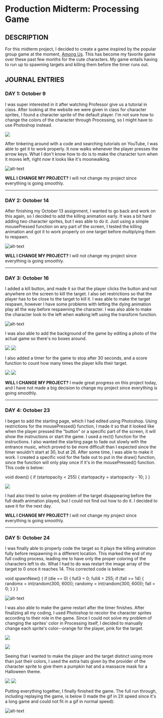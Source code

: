 # Production Midterm: Processing Game

## DESCRIPTION
For this midterm project, I decided to create a game inspired by the popular group game at the moment, [Among Us](http://www.innersloth.com/gameAmongUs.php). This has become my favorite game over these past few months for the cute characters. My game entails having to run up to spawning targets and killing them before the timer runs out.

## JOURNAL ENTRIES

### DAY 1: October 9
I was super interested in it after watching Professor give us a tutorial in class. After looking at the website we were given in class for character sprites, I found a character sprite of the default player. I'm not sure how to change the colors of the character through Processing, so I might have to use Photoshop instead.

![](images/charactersprite.png)

After tinkering around with a code and searching tutorials on YouTube, I was able to get it to work properly. It now walks whenever the player presses the arrow keys. What I don't know how to do is to make the character turn when it moves left, right now it looks like it's moonwalking.

![alt-text](images/walk.gif)

**WILL I CHANGE MY PROJECT?** I will not change my project since everything is going smoothly.

--------------------

### DAY 2: October 14
After finishing my October 13 assignment, I wanted to go back and work on this again, so I decided to add the killing animation early. It was a bit hard adding two character sprites, but I was able to do it. Just using a simple mousePressed function on any part of the screen, I tested the killing animation and got it to work properly on one target before multiplying them to respawn.

![alt-text](images/simplekill.gif)

**WILL I CHANGE MY PROJECT?** I will not change my project since everything is going smoothly.

--------------------

### DAY 3: October 16
I added a kill button, and made it so that the player clicks the button and not anywhere on the screen to kill the target. I also set restrictions so that the player has to be close to the target to kill it. I was able to make the target respawn, however I have some problems with letting the dying animation play all the way before respawning the character. I was also able to make the character look to the left when walking left using the transform function.

![alt-text](images/kill.gif)

I was also able to add the background of the game by editing a photo of the actual game so there's no boxes around. 

![](images/b.png)
![](images/bg.png)

I also added a timer for the game to stop after 30 seconds, and a score function to count how many times the player kills their target.

![](images/timer.png)
![](images/score.png)

**WILL I CHANGE MY PROJECT?** I made great progress on this project today, and I have not made a big decision to change my project since everything is going smoothly.

--------------------

### DAY 4: October 23
I began to add the starting page, which I had edited using Photoshop. Using restrictions for the mousePressed() function, I made it so that it looked like when the player pressed the "button" or a specific part of the screen, it will show the instructions or start the game. I used a rect() function for the instructions. I also wanted the starting page to fade out slowly with the entrance music, which proved to be more difficult than I expected since the timer wouldn't start at 30, but at 26. After some time, I was able to make it work. I created a specific void for the fade out to put in the draw() function, since the function will only play once if it's in the mousePressed() function. This code is below:


void down() {
  if (startopacity < 255) {
    startopacity = startopacity - 10;
  }
}


![](images/startingpage.png)

I had also tried to solve my problem of the target disappearing before the full death animation played, but I could not find out how to do it. I decided to save it for the next day.

**WILL I CHANGE MY PROJECT?** I will not change my project since everything is going smoothly.

--------------------

### DAY 5: October 24
I was finally able to properly code the target so it plays the killing animation fully before respawning in a different location. This marked the end of my full coding process, leading me to have only the proper coloring of the characters left to do. What I had to do was restart the image array of the target to 0 once it reaches 14. This corrected code is below:


void spawnNew() {
  if (die == 0) {
    full3 = 0;
    full4 = 255;
    if (fall >= 14) {
      randomx = int(random(300, 600));
      randomy = int(random(300, 600));
      fall = 0;
    }
  }
}


![alt-text](images/properkill.gif)

I was also able to make the game restart after the timer finishes. After finalizing all my coding, I used Photoshop to recolor the character sprites according to their role in the game. Since I could not solve my problem of changing the sprites' color in Processing itself, I decided to manually change each sprite's color--orange for the player, pink for the target.

![](images/orangesprite.png)

![](images/pinksprite.png)

Seeing that I wanted to make the player and the target distinct using more than just their colors, I used the extra hats given by the provider of the character sprite to give them a pumpkin hat and a massacre mask for a Halloween theme.

![](images/spooki.png)
![](images/target.png)

Putting everything together, I finally finished the game. The full run through, including replaying the game, is below (I made the gif in 2X speed since it's a long game and could not fit in a gif in normal speed):

![alt-text](images/full.gif)
